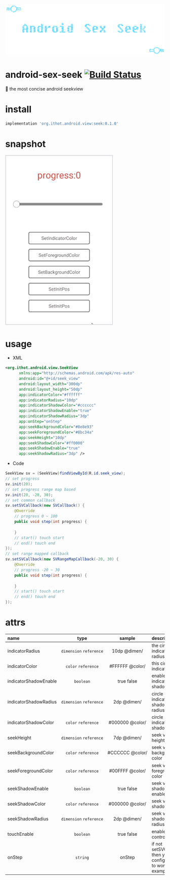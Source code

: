 # ![android-sex-seek](art/logo.png)

# android-sex-seek [![Build Status](https://travis-ci.org/dtboy1995/android-sex-seek.svg?branch=master)](https://travis-ci.org/dtboy1995/android-sex-seek)
:rocket: the most concise android seekview

# install
```gradle
implementation 'org.ithot.android.view:seek:0.1.0'
```

# snapshot

![android-sex-seek](art/snapshot.gif)

# usage
- XML

```xml
<org.ithot.android.view.SeekView
      xmlns:app="http://schemas.android.com/apk/res-auto"
      android:id="@+id/seek_view"
      android:layout_width="300dp"
      android:layout_height="50dp"
      app:indicatorColor="#ffffff"
      app:indicatorRadius="10dp"
      app:indicatorShadowColor="#cccccc"
      app:indicatorShadowEnable="true"
      app:indicatorShadowRadius="3dp"
      app:onStep="onStep"
      app:seekBackgroundColor="#8e8e93"
      app:seekForegroundColor="#8bc34a"
      app:seekHeight="10dp"
      app:seekShadowColor="#ff0000"
      app:seekShadowEnable="true"
      app:seekShadowRadius="3dp" />
```
- Code

```java
SeekView sv = (SeekView)findViewById(R.id.seek_view);
// set progress
sv.init(20);
// set progress range map based
sv.init(20, -20, 30);
// set common callback
sv.setSVCallback(new SVCallback() {
    @Override
    // progress 0 ~ 100
    public void step(int progress) {

    }
    // start() touch start
    // end() touch end
});
// set range mapped callback
sv.setSVCallback(new SVRangeMapCallback(-20, 30) {
    @Override
    // progress -20 ~ 30
    public void step(int progress) {

    }
    // start() touch start
    // end() touch end
});
```

# attrs

name | type | sample |description
:- | :-: | :-: | :-
indicatorRadius | `dimension`&nbsp;`reference` | 10dp&nbsp;@dimen/ | the circle indicator radius
indicatorColor | `color`&nbsp;`reference` | #FFFFFF&nbsp;@color/ | this circle indicator color
indicatorShadowEnable | `boolean` | true&nbsp;false | enable circle indicator shadow
indicatorShadowRadius | `dimension`&nbsp;`reference` | 2dp&nbsp;@dimen/ | circle indicator shadow radius
indicatorShadowColor | `color`&nbsp;`reference` | #000000&nbsp;@color/ | circle indicator shadow color
seekHeight | `dimension`&nbsp;`reference` | 7dp&nbsp;@dimen/ | seek view height
seekBackgroundColor | `color`&nbsp;`reference` | #CCCCCC&nbsp;@color/ | seek view background color
seekForegroundColor | `color`&nbsp;`reference` | #00FFFF&nbsp;@color/ | seek view foreground color
seekShadowEnable | `boolean` | true&nbsp;false | seek view shadow enabled
seekShadowColor | `color`&nbsp;`reference` | #000000&nbsp;@color/ | seek view shadow color
seekShadowRadius | `dimension`&nbsp;`reference` | 2dp&nbsp;@dimen/ | seek view shadow radius
touchEnable | `boolean` | true&nbsp;false | enable touch control
onStep | `string` | onStep | if not setSVCallback then you can config onStep to work see example
